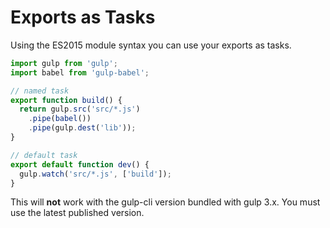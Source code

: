 <!-- front-matter
id: export-as-tasks
title: Export as Tasks
-->

# Exports as Tasks

Using the ES2015 module syntax you can use your exports as tasks.

```js
import gulp from 'gulp';
import babel from 'gulp-babel';

// named task
export function build() {
  return gulp.src('src/*.js')
    .pipe(babel())
    .pipe(gulp.dest('lib'));
}

// default task
export default function dev() {
  gulp.watch('src/*.js', ['build']);
}
```

This will **not** work with the gulp-cli version bundled with gulp 3.x. You must use the latest published version.

